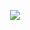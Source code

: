<p>
  <center>
<a href="https://github.com/BYSedX">
  <img src="https://media.discordapp.net/attachments/887764078636986378/1000519540142247936/unknown.png"/><center>
</a>
</p>
